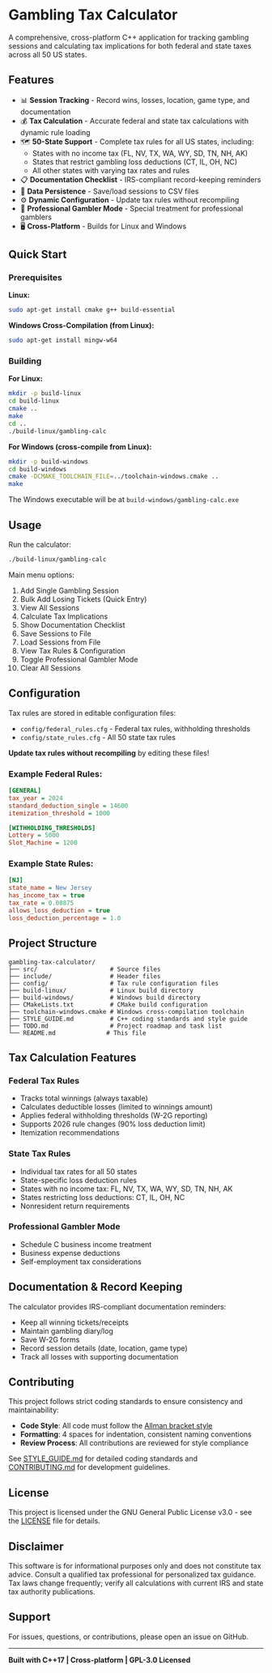 # Gambling Tax Calculator

A comprehensive, cross-platform C++ application for tracking gambling sessions and calculating tax implications for both federal and state taxes across all 50 US states.

## Features

- 📊 **Session Tracking** - Record wins, losses, location, game type, and documentation
- 💰 **Tax Calculation** - Accurate federal and state tax calculations with dynamic rule loading
- 🗺️ **50-State Support** - Complete tax rules for all US states, including:
  - States with no income tax (FL, NV, TX, WA, WY, SD, TN, NH, AK)
  - States that restrict gambling loss deductions (CT, IL, OH, NC)
  - All other states with varying tax rates and rules
- 📋 **Documentation Checklist** - IRS-compliant record-keeping reminders
- 💾 **Data Persistence** - Save/load sessions to CSV files
- ⚙️ **Dynamic Configuration** - Update tax rules without recompiling
- 🔄 **Professional Gambler Mode** - Special treatment for professional gamblers
- 🖥️ **Cross-Platform** - Builds for Linux and Windows

## Quick Start

### Prerequisites

**Linux:**
```bash
sudo apt-get install cmake g++ build-essential
```

**Windows Cross-Compilation (from Linux):**
```bash
sudo apt-get install mingw-w64
```

### Building

**For Linux:**
```bash
mkdir -p build-linux
cd build-linux
cmake ..
make
cd ..
./build-linux/gambling-calc
```

**For Windows (cross-compile from Linux):**
```bash
mkdir -p build-windows
cd build-windows
cmake -DCMAKE_TOOLCHAIN_FILE=../toolchain-windows.cmake ..
make
```

The Windows executable will be at `build-windows/gambling-calc.exe`

## Usage

Run the calculator:
```bash
./build-linux/gambling-calc
```

Main menu options:
1. Add Single Gambling Session
2. Bulk Add Losing Tickets (Quick Entry)
3. View All Sessions
4. Calculate Tax Implications
5. Show Documentation Checklist
6. Save Sessions to File
7. Load Sessions from File
8. View Tax Rules & Configuration
9. Toggle Professional Gambler Mode
10. Clear All Sessions

## Configuration

Tax rules are stored in editable configuration files:

- `config/federal_rules.cfg` - Federal tax rules, withholding thresholds
- `config/state_rules.cfg` - All 50 state tax rules

**Update tax rules without recompiling** by editing these files!

### Example Federal Rules:
```ini
[GENERAL]
tax_year = 2024
standard_deduction_single = 14600
itemization_threshold = 1000

[WITHHOLDING_THRESHOLDS]
Lottery = 5000
Slot_Machine = 1200
```

### Example State Rules:
```ini
[NJ]
state_name = New Jersey
has_income_tax = true
tax_rate = 0.08875
allows_loss_deduction = true
loss_deduction_percentage = 1.0
```

## Project Structure

```
gambling-tax-calculator/
├── src/                    # Source files
├── include/                # Header files
├── config/                 # Tax rule configuration files
├── build-linux/            # Linux build directory
├── build-windows/          # Windows build directory
├── CMakeLists.txt          # CMake build configuration
├── toolchain-windows.cmake # Windows cross-compilation toolchain
├── STYLE_GUIDE.md          # C++ coding standards and style guide
├── TODO.md                 # Project roadmap and task list
└── README.md              # This file
```

## Tax Calculation Features

### Federal Tax Rules
- Tracks total winnings (always taxable)
- Calculates deductible losses (limited to winnings amount)
- Applies federal withholding thresholds (W-2G reporting)
- Supports 2026 rule changes (90% loss deduction limit)
- Itemization recommendations

### State Tax Rules
- Individual tax rates for all 50 states
- State-specific loss deduction rules
- States with no income tax: FL, NV, TX, WA, WY, SD, TN, NH, AK
- States restricting loss deductions: CT, IL, OH, NC
- Nonresident return requirements

### Professional Gambler Mode
- Schedule C business income treatment
- Business expense deductions
- Self-employment tax considerations

## Documentation & Record Keeping

The calculator provides IRS-compliant documentation reminders:
- Keep all winning tickets/receipts
- Maintain gambling diary/log
- Save W-2G forms
- Record session details (date, location, game type)
- Track all losses with supporting documentation

## Contributing

This project follows strict coding standards to ensure consistency and maintainability:

- **Code Style**: All code must follow the [Allman bracket style](STYLE_GUIDE.md)
- **Formatting**: 4 spaces for indentation, consistent naming conventions
- **Review Process**: All contributions are reviewed for style compliance

See [STYLE_GUIDE.md](STYLE_GUIDE.md) for detailed coding standards and [CONTRIBUTING.md](CONTRIBUTING.md) for development guidelines.

## License

This project is licensed under the GNU General Public License v3.0 - see the [LICENSE](LICENSE) file for details.

## Disclaimer

This software is for informational purposes only and does not constitute tax advice. Consult a qualified tax professional for personalized tax guidance. Tax laws change frequently; verify all calculations with current IRS and state tax authority publications.

## Support

For issues, questions, or contributions, please open an issue on GitHub.

---

**Built with C++17 | Cross-platform | GPL-3.0 Licensed**